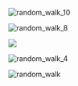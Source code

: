 ![random_walk_10](https://user-images.githubusercontent.com/100161430/157100174-a8754351-4d46-4829-aa91-48eb01f1f868.png)

![random_walk_8](https://user-images.githubusercontent.com/100161430/157100209-dfc3aad6-4e87-4bd4-9845-275e57d80919.png)

<img src="https://user-images.githubusercontent.com/100161430/156935226-f0b7114d-d93c-4f39-a0f3-82028f44bdcb.png">

![random_walk_4](https://user-images.githubusercontent.com/100161430/156936336-ebb2ad93-1870-4f18-96be-3870f2bf55a6.png)

![random_walk](https://user-images.githubusercontent.com/100161430/156937536-dc37d24e-8ed8-4d0c-b314-4e50da08cf0a.png)

